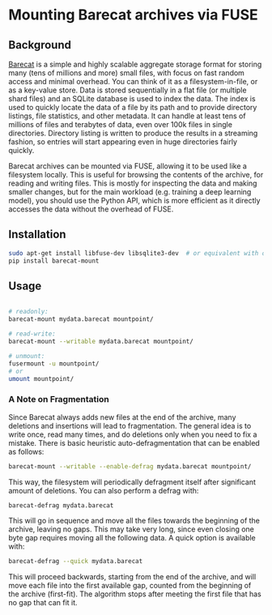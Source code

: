 # Mounting Barecat archives via FUSE

## Background
[Barecat](https://github.com/isarandi/barecat) is a simple and highly scalable aggregate storage format for storing many (tens of millions and more) small files, with focus on fast random access and minimal overhead. You can think of it as a filesystem-in-file, or as a key-value store. Data is stored sequentially in a flat file (or multiple shard files) and an SQLite database is used to index the data. The index is used to quickly locate the data of a file by its path and to 
provide directory listings, file statistics, and other metadata. It can handle at least tens of millions of files and terabytes of data, even over 100k files in
single directories. Directory listing is written to produce the results in a streaming fashion,
so entries will start appearing even in huge directories fairly quickly. 

Barecat archives can be mounted via FUSE, allowing it to be used like a filesystem locally. This is useful for browsing the contents of the archive, for reading and writing files. This is mostly for inspecting the data and making smaller changes, but for the main workload (e.g. training a deep learning model), you should use the Python API, which is more efficient as it directly accesses the data without the overhead of FUSE.

## Installation

```bash
sudo apt-get install libfuse-dev libsqlite3-dev  # or equivalent with other package managers
pip install barecat-mount
```

## Usage

```bash

# readonly:
barecat-mount mydata.barecat mountpoint/

# read-write:
barecat-mount --writable mydata.barecat mountpoint/

# unmount:
fusermount -u mountpoint/
# or
umount mountpoint/
```  

### A Note on Fragmentation

Since Barecat always adds new files at the end of the archive, many deletions and insertions
will lead to fragmentation. The general idea is to write once, read many times, and do
deletions only when you need to fix a mistake. There is basic heuristic auto-defragmentation
that can be enabled as follows:

```bash
barecat-mount --writable --enable-defrag mydata.barecat mountpoint/
```

This way, the filesystem will periodically defragment itself after significant amount of deletions.
You can also perform a defrag with:

```bash
barecat-defrag mydata.barecat
```

This will go in sequence and move all the files towards the beginning of the archive, leaving
no gaps. This may take very long, since even closing one byte gap requires moving all the
following data. A quick option is available with:

```bash
barecat-defrag --quick mydata.barecat
```

This will proceed backwards, starting from the end of the archive, and will move each file
into the first available gap, counted from the beginning of the archive (first-fit). The 
algorithm stops after meeting the first file that has no gap that can fit it.
